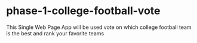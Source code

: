 # phase-1-college-football-vote
This Single Web Page App will be used vote on which college football team is the best and rank your favorite teams
